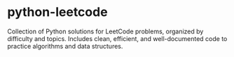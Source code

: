 # python-leetcode
Collection of Python solutions for LeetCode problems, organized by difficulty and topics. Includes clean, efficient, and well-documented code to practice algorithms and data structures.
